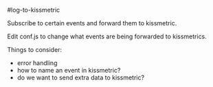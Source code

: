 
#log-to-kissmetric

Subscribe to certain events and forward them to kissmetric.

Edit conf.js to change what events are being forwarded to kissmetrics.

Things to consider:

- error handling
- how to name an event in kissmetric?
- do we want to send extra data to kissmetric?
